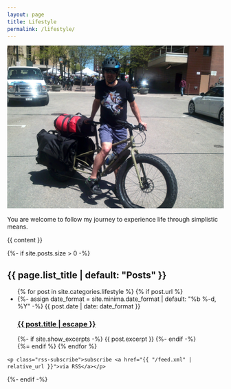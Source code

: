 ```yaml
---
layout: page
title: Lifestyle
permalink: /lifestyle/
---
```


<div class="home">
  
  <img src='/assets/images/profile/lifestyle.jpg' >
  <p>
  You are welcome to follow my journey to experience life through simplistic means.
  </p>

  {{ content }}

  {%- if site.posts.size > 0 -%}
    <h2 class="post-list-heading">{{ page.list_title | default: "Posts" }}</h2>
    <ul class="post-list">
      {% for post in site.categories.lifestyle %}
          {% if post.url %}
              <li>
                {%- assign date_format = site.minima.date_format | default: "%b %-d, %Y" -%}
                <span class="post-meta">{{ post.date | date: date_format }}</span>
                <h3>
                  <a class="post-link" href="{{ post.url | relative_url }}">
                    {{ post.title | escape }}
                  </a>
                </h3>
                {%- if site.show_excerpts -%}
                  {{ post.excerpt }}
                {%- endif -%}
              </li>
          {%= endif %}
      {% endfor %}
    </ul>

    <p class="rss-subscribe">subscribe <a href="{{ "/feed.xml" | relative_url }}">via RSS</a></p>
  {%- endif -%}

</div>